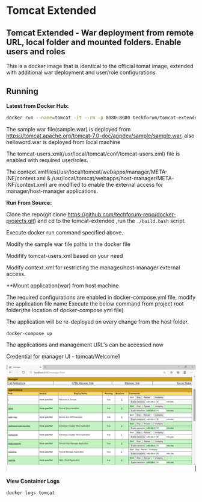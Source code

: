 # Tomcat Extended 

## Tomcat Extended - War deployment from remote URL, local folder and mounted folders. Enable users and roles

This is a docker image that is identical to the official tomat image, extended with additional war deployment and user/role configurations

## Running

**Latest from Docker Hub:**

```sh
docker run --name=tomcat -it --rm -p 8080:8080 techforum/tomcat-extended
```

The sample war file(sample.war) is deployed from https://tomcat.apache.org/tomcat-7.0-doc/appdev/sample/sample.war, also helloword.war is deployed from local machine

The tomcat-users.xml(/usr/local/tomcat/conf/tomcat-users.xml) file is enabled with required user/roles.

The context.xmlfiles(/usr/local/tomcat/webapps/manager/META-INF/context.xml & /usr/local/tomcat/webapps/host-manager/META-INF/context.xml) are modified to enable the external access for manager/host-manager applications.

**Run From Source:**

Clone the repo(git clone https://github.com/techforum-repo/docker-projects.git) and cd to the tomcat-extended ,run the `./build.bash` script.

Execute docker run command specified above.

Modify the sample war file paths in the docker file

Modifify tomcat-users.xml based on your need

Modify context.xml for restricting the manager/host-manager external access.

**Mount application(war) from host machine

The required configurations are enabled in docker-compose.yml file, modify the application file name
Execute the below command from project root folder(the location of docker-compose.yml file)

The application will be re-deployed on every change from the host folder.

```
docker-compose up
```

The applications and management URL's can be accessed now

Credential for manager UI - tomcat/Welcome1

![Manager UI](manager-ui.png)

**View Container Logs**

```
docker logs tomcat
```
